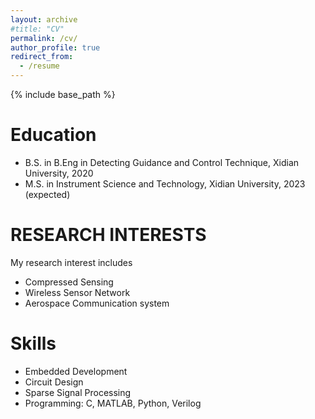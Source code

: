 ```yaml
---
layout: archive
#title: "CV"
permalink: /cv/
author_profile: true
redirect_from:
  - /resume
---
```


{% include base_path %}

Education
======
* B.S. in B.Eng in Detecting Guidance and Control Technique, Xidian University, 2020
* M.S. in Instrument Science and Technology, Xidian University, 2023 (expected)

RESEARCH INTERESTS
=====
My research interest includes
* Compressed Sensing
* Wireless Sensor Network
* Aerospace Communication system

Skills
======
* Embedded Development
* Circuit Design
* Sparse Signal Processing
* Programming: C, MATLAB, Python, Verilog
